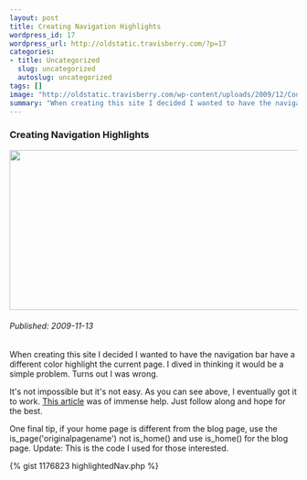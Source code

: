 ```yaml
--- 
layout: post
title: Creating Navigation Highlights
wordpress_id: 17
wordpress_url: http://oldstatic.travisberry.com/?p=17
categories: 
- title: Uncategorized
  slug: uncategorized
  autoslug: uncategorized
tags: []
image: "http://oldstatic.travisberry.com/wp-content/uploads/2009/12/Course_and_Bearing_Navigation.png"
summary: "When creating this site I decided I wanted to have the navigation bar have a different color highlight the current page. I dived in thinking it would be a simple problem. Turns out I was wrong."
---
```

<article class="post clearfix">
  <h3>Creating Navigation Highlights</h3>
  <a href="http://oldstatic.travisberry.com/wp-content/uploads/2009/12/Course_and_Bearing_Navigation.png" class="postImageLink"><img src="http://oldstatic.travisberry.com/wp-content/uploads/2009/12/Course_and_Bearing_Navigation.png" alt="" class="thumbnail alignleft" width=640 height=280 /></a>
  <h6>Published: 2009-11-13</h6>

When creating this site I decided I wanted to have the navigation bar have a different color highlight the current page. I dived in thinking it would be a simple problem. Turns out I was wrong.<!--more-->

It's not impossible but it's not easy. As you can see above, I eventually got it to work. [This article](http://www.vanseodesign.com/wordpress/hightlight-current-page-wordpress/) was of immense help. Just follow along and hope for the best.

One final tip, if your home page is different from the blog page, use the is_page('originalpagename') not is_home() and use is_home() for the blog page. Update: This is the code I used for those interested.

{% gist 1176823 highlightedNav.php %}
</article>
